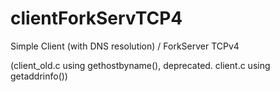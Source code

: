 # clientForkServTCP4
Simple Client (with DNS resolution) / ForkServer TCPv4

(client_old.c using gethostbyname(), deprecated. client.c using getaddrinfo())
